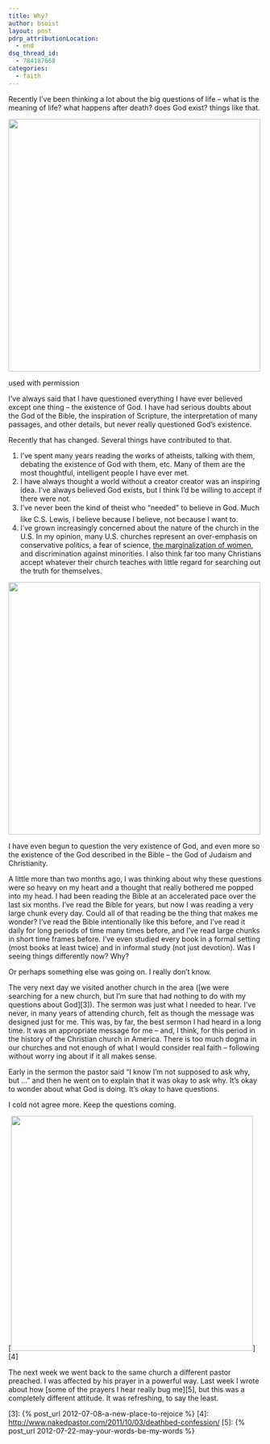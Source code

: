 ```yaml
---
title: Why?
author: bsoist
layout: post
pdrp_attributionLocation:
  - end
dsq_thread_id:
  - 784187668
categories:
  - faith
---
```

Recently I&#8217;ve been thinking a lot about the big questions of life &#8211; what is the meaning of life? what happens after death? does God exist? things like that.

<div id="attachment_5593" class="wp-caption aligncenter" style="width: 510px">
  <a href="http://www.nakedpastor.com/2012/05/17/are-you-a-spiritual-refugee/"><img class="size-full wp-image-5593" title="refugee-questions1" alt="" src="http://media.soistmann.com/oped/wp-content/uploads/2012/06/refugee-questions1.jpeg" width="500" height="500" /></a>
  
  <p class="wp-caption-text">
    used with permission
  </p>
</div>

I&#8217;ve always said that I have questioned everything I have ever believed except one thing &#8211; the existence of God. I have had serious doubts about the God of the Bible, the inspiration of Scripture, the interpretation of many passages, and other details, but never really questioned God&#8217;s existence.

Recently that has changed. Several things have contributed to that.

  1. I&#8217;ve spent many years reading the works of atheists, talking with them, debating the existence of God with them, etc. Many of them are the most thoughtful, intelligent people I have ever met.
  2. I have always thought a world without a creator creator was an inspiring idea. I&#8217;ve always believed God exists, but I think I&#8217;d be willing to accept if there were not.
  3. I&#8217;ve never been the kind of theist who &#8220;needed&#8221; to believe in God. Much like C.S. Lewis, I believe because I believe, not because I want to.
  4. I&#8217;ve grown increasingly concerned about the nature of the church in the U.S. In my opinion, many U.S. churches represent an over-emphasis on conservative politics, a fear of science, [the marginalization of women][1], and discrimination against minorities. I also think far too many Christians accept whatever their church teaches with little regard for searching out the truth for themselves.

[<img class="aligncenter size-full wp-image-5588" title="just-believe" alt="" src="http://media.soistmann.com/oped/wp-content/uploads/2012/06/just-believe.jpeg" width="500" height="500" />][2]

I have even begun to question the very existence of God, and even more so the existence of the God described in the Bible &#8211; the God of Judaism and Christianity.

A little more than two months ago, I was thinking about why these questions were so heavy on my heart and a thought that really bothered me popped into my head. I had been reading the Bible at an accelerated pace over the last six months. I&#8217;ve read the Bible for years, but now I was reading a very large chunk every day. Could all of that reading be the thing that makes me wonder? I&#8217;ve read the Bible intentionally like this before, and I&#8217;ve read it daily for long periods of time many times before, and I&#8217;ve read large chunks in short time frames before. I&#8217;ve even studied every book in a formal setting (most books at least twice) and in informal study (not just devotion). Was I seeing things differently now? Why?

Or perhaps something else was going on. I really don&#8217;t know.

The very next day we visited another church in the area ([we were searching for a new church, but I&#8217;m sure that had nothing to do with my questions about God][3]). The sermon was just what I needed to hear. I&#8217;ve never, in many years of attending church, felt as though the message was designed just for me. This was, by far, the best sermon I had heard in a long time. It was an appropriate message for me &#8211; and, I think, for this period in the history of the Christian church in America. There is too much dogma in our churches and not enough of what I would consider real faith &#8211; following without worry ing about if it all makes sense.

Early in the sermon the pastor said &#8220;I know I&#8217;m not supposed to ask why, but &#8230;&#8221; and then he went on to explain that it was okay to ask why. It&#8217;s okay to wonder about what God is doing. It&#8217;s okay to have questions.

I cold not agree more. Keep the questions coming.

[<img class="aligncenter size-full wp-image-5589" title="death-bed-confession" alt="" src="http://media.soistmann.com/oped/wp-content/uploads/2012/06/death-bed-confession.jpeg" width="480" height="465" />][4]

The next week we went back to the same church a different pastor preached. I was affected by his prayer in a powerful way. Last week I wrote about how [some of the prayers I hear really bug me][5], but this was a completely different attitude. It was refreshing, to say the least.

 [1]: http://www.flickr.com/photos/haywardart/5633755737/in/photostream
 [2]: http://www.nakedpastor.com/2012/06/12/dont-think-just-believe/
 [3]: {% post_url 2012-07-08-a-new-place-to-rejoice %}
 [4]: http://www.nakedpastor.com/2011/10/03/deathbed-confession/
 [5]: {% post_url 2012-07-22-may-your-words-be-my-words %}
